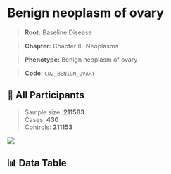 # Benign neoplasm of ovary

> **Root:** Baseline Disease  

> **Chapter:** Chapter II- Neoplasms  

> **Phenotype:** Benign neoplasm of ovary  

> **Code:** `CD2_BENIGN_OVARY`

## 🧪 All Participants  
> Sample size: **211583**  
> Cases: **430**  
> Controls: **211153**
<img src="/Sensitive/Figures/ALL/Baseline/CD2_BENIGN_OVARY.png"/>

## 📊 Data Table
<CsvTableMRF src="/Sensitive/Data/ALL/Baseline/LG_CD2_BENIGN_OVARY.csv"/>

